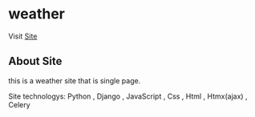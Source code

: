 # weather     

Visit [Site](https://weatherappdjango.pythonanywhere.com) 

## About Site
this is a weather site that is single page.

Site technologys:
  Python , Django , JavaScript , Css , Html , Htmx(ajax) , Celery
